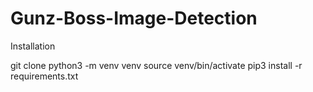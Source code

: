 # Gunz-Boss-Image-Detection

Installation

git clone
python3 -m venv venv
source venv/bin/activate
pip3 install -r requirements.txt
